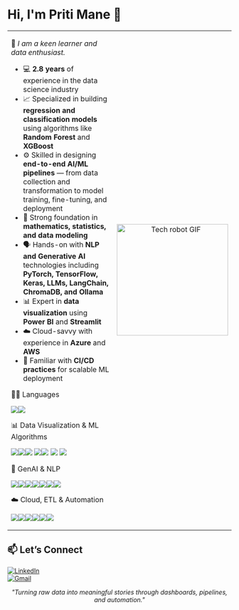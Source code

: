 <h1 align="left">Hi, I'm Priti Mane 👋</h1>

<table>
  <tr>
    <td width="60%" valign="top">

🎯 <em>I am a keen learner and data enthusiast.</em>  

- 💻 <strong>2.8 years</strong> of experience in the data science industry
- 📈 Specialized in building <strong>regression and classification models</strong> using algorithms like <strong>Random Forest</strong> and <strong>XGBoost</strong>
- ⚙️ Skilled in designing <strong>end-to-end AI/ML pipelines</strong> — from data collection and transformation to model training, fine-tuning, and deployment
- 🧠 Strong foundation in <strong>mathematics, statistics, and data modeling</strong>
- 🗣️ Hands-on with <strong>NLP and Generative AI</strong> technologies including <strong>PyTorch, TensorFlow, Keras, LLMs, LangChain, ChromaDB, and Ollama</strong>
- 📊 Expert in <strong>data visualization</strong> using <strong>Power BI</strong> and <strong>Streamlit</strong>
- ☁️ Cloud-savvy with experience in <strong>Azure</strong> and <strong>AWS</strong>
- 🔁 Familiar with <strong>CI/CD practices</strong> for scalable ML deployment

👨‍💻 Languages 

<img src="https://img.shields.io/badge/Python-3776AB?style=for-the-badge&logo=python&logoColor=white"/><img src="https://img.shields.io/badge/SQL-336791?style=for-the-badge&logo=postgresql&logoColor=white"/>

📊 Data Visualization & ML Algorithms

<img src="https://img.shields.io/badge/Power%20BI-F2C811?style=for-the-badge&logo=powerbi&logoColor=black"/><img src="https://img.shields.io/badge/Streamlit-FF4B4B?style=for-the-badge&logo=streamlit&logoColor=white"/><img src="https://img.shields.io/badge/XGBoost-FF7043?style=for-the-badge&logo=xgboost&logoColor=white"/> <img src="https://img.shields.io/badge/Random%20Forest-4CAF50?style=for-the-badge"/><img src="https://img.shields.io/badge/DBSCAN-FF6F00?style=for-the-badge&logo=data&logoColor=white"/>
<img src="https://img.shields.io/badge/KMeans-00C853?style=for-the-badge&logo=data&logoColor=white"/> <img src="https://img.shields.io/badge/Isolation%20Forest-607D8B?style=for-the-badge"/>



🤖 GenAI & NLP

<img src="https://img.shields.io/badge/TensorFlow-FF6F00?style=for-the-badge&logo=tensorflow&logoColor=white"/><img src="https://img.shields.io/badge/PyTorch-EE4C2C?style=for-the-badge&logo=pytorch&logoColor=white"/><img src="https://img.shields.io/badge/Keras-D00000?style=for-the-badge&logo=keras&logoColor=white"/><img src="https://img.shields.io/badge/LangChain-3E8EDE?style=for-the-badge"/><img src="https://img.shields.io/badge/Vector%20DB-607D8B?style=for-the-badge"/><img src="https://img.shields.io/badge/ChromaDB-6A1B9A?style=for-the-badge"/><img src="https://img.shields.io/badge/LLaMA-212121?style=for-the-badge"/>

☁️ Cloud, ETL & Automation

<img src="https://img.shields.io/badge/Azure-0078D4?style=for-the-badge&logo=microsoftazure&logoColor=white"/><img src="https://img.shields.io/badge/AWS-FF9900?style=for-the-badge&logo=amazonaws&logoColor=white"/><img src="https://img.shields.io/badge/Databricks-E62B1E?style=for-the-badge&logo=databricks&logoColor=white"/><img src="https://img.shields.io/badge/Azure%20Synapse-0078D4?style=for-the-badge&logo=azure-devops&logoColor=white"/><img src="https://img.shields.io/badge/Power%20Automate-0066CC?style=for-the-badge&logo=microsoftpowerautomate&logoColor=white"/><img src="https://img.shields.io/badge/CI/CD-607D8B?style=for-the-badge&logo=githubactions&logoColor=white"/>


</td>
<td align="center" width="40%">
  <img src="https://user-images.githubusercontent.com/74038190/236119160-976a0405-caa7-470c-9356-16d43402ea0a.gif" width="250" alt="Tech robot GIF"/>
</td>
</tr>
</table>



## 📫 Let’s Connect

[![LinkedIn](https://img.shields.io/badge/LinkedIn-blue?style=for-the-badge&logo=linkedin&logoColor=white)](https://www.linkedin.com/in/priti-mane-434ba5206/)  
[![Gmail](https://img.shields.io/badge/Gmail-red?style=for-the-badge&logo=gmail&logoColor=white)](mailto:pritimane141615@gmail.com)


<p align="center"><i>"Turning raw data into meaningful stories through dashboards, pipelines, and automation."</i></p>

